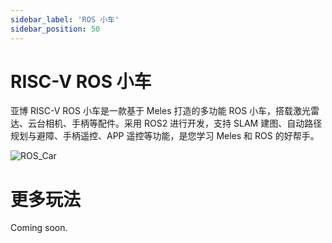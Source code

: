 ```yaml
---
sidebar_label: 'ROS 小车'
sidebar_position: 50
---
```


# RISC-V ROS 小车

亚博 RISC-V ROS 小车是一款基于 Meles 打造的多功能 ROS 小车，搭载激光雷达、云台相机、手柄等配件。采用 ROS2 进行开发，支持 SLAM 建图、自动路径规划与避障、手柄遥控、APP 遥控等功能，是您学习 Meles 和 ROS 的好帮手。

![ROS_Car](/docs/meles/ros_car.webp)

# 更多玩法

Coming soon.
